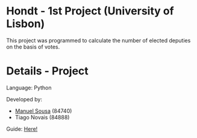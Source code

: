 # Hondt - 1st Project (University of Lisbon)

This project was programmed to calculate the number of elected deputies on the basis of votes.

# Details - Project

Language: Python

Developed by:
- [Manuel Sousa](https://fenix.tecnico.ulisboa.pt/homepage/ist426040)  (84740)
- Tiago Novais (84888)

Guide: [Here!](https://github.com/manuelsousa7/hondt-fp/blob/master/dhondt.pdf) 

